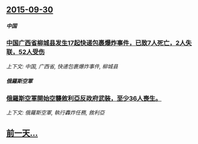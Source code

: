 ## [2015-09-30](/news/2015/09/30/index.md)

##### 中国
### [中国广西省柳城县发生17起快递包裹爆炸事件，已致7人死亡，2人失联，52人受伤 ](/news/2015/09/30/中国广西省柳城县发生17起快递包裹爆炸事件-已致7人死亡-2人失联-52人受伤.md)
_上下文: 中国, 广西省, 快递包裹爆炸事件, 柳城县_

##### 俄羅斯空軍
### [俄羅斯空軍開始空襲敘利亞反政府武裝，至少36人喪生。 ](/news/2015/09/30/俄羅斯空軍開始空襲敘利亞反政府武裝-至少36人喪生.md)
_上下文: 俄羅斯空軍, 執行轟炸任務, 敘利亞_

## [前一天...](/news/2015/09/28/index.md)

